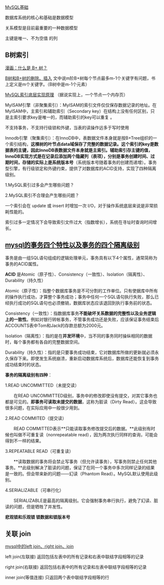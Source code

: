 

[MySQL基础](<https://www.cnblogs.com/yocichen/p/11266917.html>)

数据库系统的核心和基础是数据模型

关系模型是目前最重要的一种数据模型

主键是唯一、不为空值 的列



## **B树索引**

[漫画：什么是 B+ 树？](<https://mp.weixin.qq.com/s?__biz=MzI1MTIzMzI2MA==&mid=2650561244&idx=1&sn=df3abafd3aa2f5a3abfe507bfc26982f&chksm=f1feec5fc6896549f89cbb82ee3d8010c63da76814030b285fa29322795de512ccca207064ee&mpshare=1&scene=1&srcid=0808vEJ8IjlSjZOUPs3xA20m&pass_ticket=1D74/xbCpltZzYXLI4sJssGpef7YU1ldKrGz/vIh0Hh1y313oWzky/HmgVUx8xsu#rd>)

[B树和B+树的删除、插入](<https://www.cnblogs.com/nullzx/p/8729425.html>)	文中说m阶B+树每个节点最多m-1个关键字有问题，书上定义是m个关键字。（B树中是m-1个元素）

[MySQL索引底层实现原理](https://www.cnblogs.com/boothsun/p/8970952.html)	（据说实现上，一个节点一个内存页）



MyISAM引擎（非聚集索引）：MyISAM的索引文件仅仅保存数据记录的地址。在MyISAM中，主索引和辅助索引（Secondary key）在结构上没有任何区别，只是主索引要求key是唯一的，而辅助索引的key可以重复 。

不支持事务，不支持行级锁和外键，当表的读操作远多于写时使用



Innodb引擎（聚集索引）：在InnoDB中，表数据文件本身就是按B+Tree组织的一个索引结构，**这棵树的叶节点data域保存了完整的数据记录。**这个索引的key是数据表的主键，因此InnoDB表数据文件本身就是主索引。辅助索引存主键的值，InnoDB实现方式是在记录后添加两个隐藏列（表项），分别是事务**创建时间、过期时间，存储的实际上是系统版本号**（系统版本号随着事务的创建而递增）。事务型引擎，有行级锁定和外键约束，提供了对数据库的ACID支持，实现了四种隔离级别。



1.MySQL索引过多会产生哪些问题？

2.MySQL索引不合理会产生哪些问题？

一个索引会在 update 或 insert 时增加一次 I/O，对于操作系统底层来说是非常损耗性能的。

索引过多一定情况下会导致索引文件过大（指数增长），系统在寻址时查询时间增长。



## [mysql的事务四个特性以及事务的四个隔离级别](https://www.cnblogs.com/limuzi1994/p/9684083.html)

事务是由一组SQL语句组成的逻辑处理单元，事务具有以下4个属性，通常简称为事务的ACID属性。

**ACID**   是Atomic（原子性）、Consistency（一致性）、Isolation（隔离性）、Durability（持久性）

Atomic（原子性）：指整个数据库事务是不可分割的工作单位。只有使据库中所有的操作执行成功，才算整个事务成功；事务中任何一个SQL语句执行失败，那么已经执行成功的SQL语句也必须撤销，数据库状态应该退回到执行事务前的状态。

Consistency（一致性）：指数据库事务**不能破坏关系数据的完整性以及业务逻辑上的一致性**。例如对银行转帐事务，不管事务成功还是失败，应该保证事务结束后ACCOUNTS表中Tom和Jack的存款总额为2000元。

Isolation（隔离性）：指的是在**并发环境**中，当不同的事务同时操纵相同的数据时，每个事务都有各自的完整数据空间。

Durability（持久性）：指的是只要事务成功结束，它对数据库所做的更新就必须永久保存下来。即使发生系统崩溃，重新启动数据库系统后，数据库还能恢复到事务成功结束时的状态。



**事务的隔离级别有四种**：

1.READ UNCOMMITTED（未提交读）

　　在READ UNCOMMITTED级别，事务中的修改即使没有提交，对其它事务也都是可见的。**即事务可读取未提交的数据**，这称为脏读（Dirty Read）。这会导致很多问题，在实际应用中一般很少用到。

2.READ COMMITED（提交读）

　　READ COMMITTED表示**只能读取事务修改提交后的数据。**此级别有时候也叫做不可重复读（nonrepeatable read），因为两次执行同样的查询，可能会得到不一样的结果。

3.REPEATABLE READ（可重复读）

　　**读取数据的事务将会禁止写事务（但允许读事务），写事务则禁止任何其他事务。**此级别解决了脏读的问题，保证了在同一个事务中多次同样记录的结果是一致的。但会带来新的问题——幻读（Phantom Read）。MySQL默认使用此级别。

4.SERIALIZABLE（可串行化）

　　SERIALIZABLE是最高的隔离级别。它会强制事务串行执行，避免了幻读、脏读的问题，但是牺牲了并发性。



**悲观锁和乐观锁	锁数据和锁版本号**



## 关联 join 

[mysql中的left join、right join、join](https://segmentfault.com/a/1190000017067294)

left join(左联接) 返回包括左表中的所有记录和右表中联结字段相等的记录

right join(右联接) 返回包括右表中的所有记录和左表中联结字段相等的记录

inner join(等值连接) 只返回两个表中联结字段相等的行
